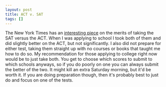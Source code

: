 ```yaml
---
layout: post
title: ACT v. SAT
tags: []
---
```

<p>The New York Times has an <a href="http://www.nytimes.com/2007/11/04/education/edlife/guidance.html">interesting piece</a> on the merits of taking the SAT versus the ACT. When I was applying to school I took both of them and did slightly better on the ACT, but not significantly. I also did not prepare for either test, taking them straight up with no courses or books that taught me how to do so. My recommendation for those applying to college right now would be to just take both. You get to choose which scores to submit to which schools anyways, so if you do poorly on one you can always submit the better of the two. It might kill an extra Saturday morning, but it&#039;d be worth it. If you are doing preparation though, then it&#039;s probably best to just do and focus on one of the tests.</p>

